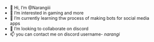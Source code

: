 - 👋 Hi, I’m @Narangiii
- 👀 I’m interested in gaming and more
- 🌱 I’m currently learning thw process of making bots for social media apps
- 💞️ I’m looking to collaborate on discord
- 📫 you can contact me on discord username- _narangi_
  
<!---
Narangiii/Narangiii is a ✨ special ✨ repository because its `README.md` (this file) appears on your GitHub profile.
You can click the Preview link to take a look at your changes.
--->
